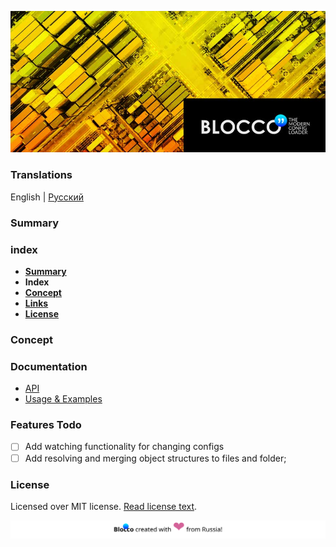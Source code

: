 ![Blocco❜❜ - modern config loader for node.js](./docs/images/banner.jpg)

### __Translations__
English | [Русский](./docs/ru_RU/00-readme.md)
### Summary

### index
- [__Summary__](#summary)
- __Index__
- [__Concept__](#concept)
- [__Links__](#links)
- [__License__](#license)

### Concept


### Documentation
* [API](./docs/en_US/01-api.md)
* [Usage & Examples](./docs/en_US/02-usage-examples.md)

### Features Todo
* [ ] Add watching functionality for changing configs
* [ ] Add resolving and merging object structures to files and folder;

### License
Licensed over MIT license. [Read license text](./docs/en_US/99-license.md).

![](./docs/images/footer.svg)